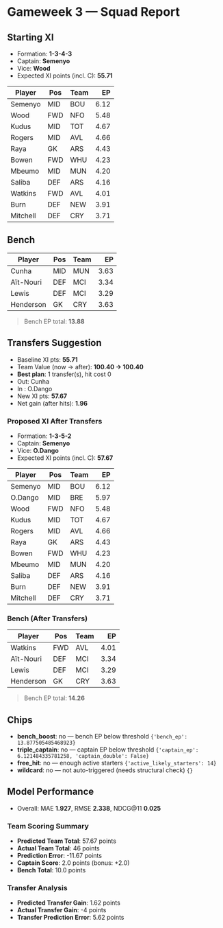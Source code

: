 # Gameweek 3 — Squad Report

## Starting XI
- Formation: **1-3-4-3**
- Captain: **Semenyo**
- Vice: **Wood**
- Expected XI points (incl. C): **55.71**

| Player | Pos | Team | EP |
|---|---|---|---:|
| Semenyo | MID | BOU | 6.12 |
| Wood | FWD | NFO | 5.48 |
| Kudus | MID | TOT | 4.67 |
| Rogers | MID | AVL | 4.66 |
| Raya | GK | ARS | 4.43 |
| Bowen | FWD | WHU | 4.23 |
| Mbeumo | MID | MUN | 4.20 |
| Saliba | DEF | ARS | 4.16 |
| Watkins | FWD | AVL | 4.01 |
| Burn | DEF | NEW | 3.91 |
| Mitchell | DEF | CRY | 3.71 |

## Bench
| Player | Pos | Team | EP |
|---|---|---|---:|
| Cunha | MID | MUN | 3.63 |
| Aït-Nouri | DEF | MCI | 3.34 |
| Lewis | DEF | MCI | 3.29 |
| Henderson | GK | CRY | 3.63 |

> Bench EP total: **13.88**

## Transfers Suggestion
- Baseline XI pts: **55.71**
- Team Value (now → after): **100.40 → 100.40**
- **Best plan**: 1 transfer(s), hit cost 0
- Out: Cunha
- In : O.Dango
- New XI pts: **57.67**
- Net gain (after hits): **1.96**

### Proposed XI After Transfers
- Formation: **1-3-5-2**
- Captain: **Semenyo**
- Vice: **O.Dango**
- Expected XI points (incl. C): **57.67**

| Player | Pos | Team | EP |
|---|---|---|---:|
| Semenyo | MID | BOU | 6.12 |
| O.Dango | MID | BRE | 5.97 |
| Wood | FWD | NFO | 5.48 |
| Kudus | MID | TOT | 4.67 |
| Rogers | MID | AVL | 4.66 |
| Raya | GK | ARS | 4.43 |
| Bowen | FWD | WHU | 4.23 |
| Mbeumo | MID | MUN | 4.20 |
| Saliba | DEF | ARS | 4.16 |
| Burn | DEF | NEW | 3.91 |
| Mitchell | DEF | CRY | 3.71 |

### Bench (After Transfers)
| Player | Pos | Team | EP |
|---|---|---|---:|
| Watkins | FWD | AVL | 4.01 |
| Aït-Nouri | DEF | MCI | 3.34 |
| Lewis | DEF | MCI | 3.29 |
| Henderson | GK | CRY | 3.63 |

> Bench EP total: **14.26**

## Chips
- **bench_boost**: no — bench EP below threshold  `{'bench_ep': 13.877505485468923}`
- **triple_captain**: no — captain EP below threshold  `{'captain_ep': 6.121484335781258, 'captain_double': False}`
- **free_hit**: no — enough active starters  `{'active_likely_starters': 14}`
- **wildcard**: no — not auto-triggered (needs structural check)  `{}`


## Model Performance
- Overall: MAE **1.927**, RMSE **2.338**, NDCG@11 **0.025**

### Team Scoring Summary
- **Predicted Team Total**: 57.67 points
- **Actual Team Total**: 46 points
- **Prediction Error**: -11.67 points
- **Captain Score**: 2.0 points (bonus: +2.0)
- **Bench Total**: 10.0 points

### Transfer Analysis
- **Predicted Transfer Gain**: 1.62 points
- **Actual Transfer Gain**: -4 points
- **Transfer Prediction Error**: 5.62 points
